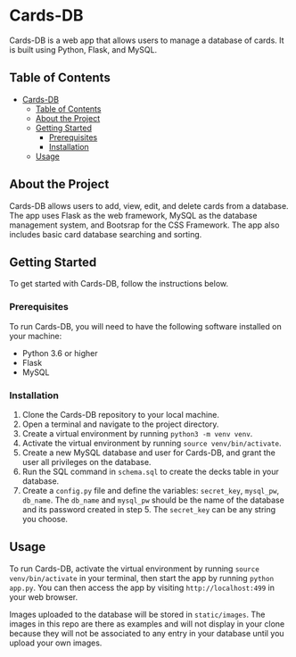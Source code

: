 # Cards-DB

Cards-DB is a web app that allows users to manage a database of cards. It is built using Python, Flask, and MySQL.

## Table of Contents

- [Cards-DB](#cards-db)
  - [Table of Contents](#table-of-contents)
  - [About the Project](#about-the-project)
  - [Getting Started](#getting-started)
    - [Prerequisites](#prerequisites)
    - [Installation](#installation)
  - [Usage](#usage)

## About the Project

Cards-DB allows users to add, view, edit, and delete cards from a database. The app uses Flask as the web framework, MySQL as the database management system, and Bootsrap for the CSS Framework. The app also includes basic card database searching and sorting.

## Getting Started

To get started with Cards-DB, follow the instructions below.

### Prerequisites

To run Cards-DB, you will need to have the following software installed on your machine:

- Python 3.6 or higher
- Flask
- MySQL

### Installation

1. Clone the Cards-DB repository to your local machine.
2. Open a terminal and navigate to the project directory.
3. Create a virtual environment by running `python3 -m venv venv`.
4. Activate the virtual environment by running `source venv/bin/activate`.
5. Create a new MySQL database and user for Cards-DB, and grant the user all privileges on the database.
6. Run the SQL command in `schema.sql` to create the decks table in your database.
7. Create a `config.py` file and define the variables: `secret_key`, `mysql_pw`, `db_name`. The `db_name` and `mysql_pw` should be the name of the database and its password created in step 5. The `secret_key` can be any string you choose.


## Usage

To run Cards-DB, activate the virtual environment by running `source venv/bin/activate` in your terminal, then start the app by running `python app.py`. You can then access the app by visiting `http://localhost:499` in your web browser.

Images uploaded to the database will be stored in `static/images`. The images in this repo are there as examples and will not display in your clone because they will not be associated to any entry in your database until you upload your own images.

